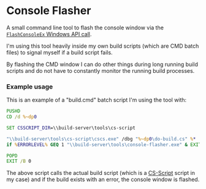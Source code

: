 # Console Flasher

A small command line tool to flash the console window via the [`FlashConsoleEx` Windows API call](https://docs.microsoft.com/en-us/windows/win32/api/winuser/nf-winuser-flashwindowex).

I'm using this tool heavily inside my own build scripts (which are CMD batch files) to signal myself if a build script fails.

By flashing the CMD window I can do other things during long running build scripts and do not have to constantly monitor the running build processes.

### Example usage

This is an example of a "build.cmd" batch script I'm using the tool with:

```cmd
PUSHD 
CD /d %~dp0 

SET CSSCRIPT_DIR=\\build-server\tools\cs-script

"\\build-server\tools\cs-script\cscs.exe" /dbg "%~dp0\do-build.cs" %*
if %ERRORLEVEL% GEQ 1 "\\build-server\tools\console-flasher.exe" & EXIT /B %ERRORLEVEL%

POPD 
EXIT /B 0
```

The above script calls the actual build script (which is a [CS-Script](https://www.cs-script.net/) script in my case) and if the build exists with an error, the console window is flashed.
